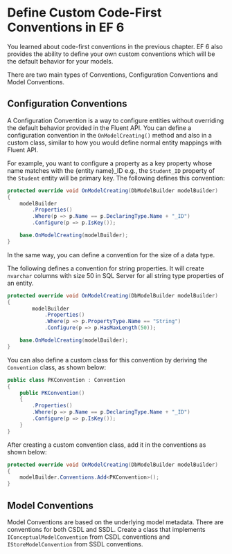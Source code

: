 # Define Custom Code-First Conventions in EF 6
You learned about code-first conventions in the previous chapter. EF 6 also provides the ability to define your own custom conventions which will be the default behavior for your models.

There are two main types of Conventions, Configuration Conventions and Model Conventions.

## Configuration Conventions
A Configuration Convention is a way to configure entities without overriding the default behavior provided in the Fluent API. You can define a configuration convention in the `OnModelCreating()` method and also in a custom class, similar to how you would define normal entity mappings with Fluent API.

For example, you want to configure a property as a key property whose name matches with the {entity name}_ID e.g., the `Student_ID` property of the `Student` entity will be primary key. The following defines this convention:

```cs
protected override void OnModelCreating(DbModelBuilder modelBuilder)
{
    modelBuilder
        .Properties()
        .Where(p => p.Name == p.DeclaringType.Name + "_ID")
        .Configure(p => p.IsKey());

    base.OnModelCreating(modelBuilder);
}
```
In the same way, you can define a convention for the size of a data type.

The following defines a convention for string properties. It will create `nvarchar` columns with size 50 in SQL Server for all string type properties of an entity.

```cs
protected override void OnModelCreating(DbModelBuilder modelBuilder)
{
        modelBuilder
            .Properties()
            .Where(p => p.PropertyType.Name == "String")
            .Configure(p => p.HasMaxLength(50));

    base.OnModelCreating(modelBuilder);
}
```

You can also define a custom class for this convention by deriving the `Convention` class, as shown below:

```cs
public class PKConvention : Convention
{
    public PKConvention()
    {
        .Properties()
        .Where(p => p.Name == p.DeclaringType.Name + "_ID")
        .Configure(p => p.IsKey());
    }
}
```
After creating a custom convention class, add it in the conventions as shown below:

```cs
protected override void OnModelCreating(DbModelBuilder modelBuilder)
{
    modelBuilder.Conventions.Add<PKConvention>();
}
```

## Model Conventions
Model Conventions are based on the underlying model metadata. There are conventions for both CSDL and SSDL. Create a class that implements `IConceptualModelConvention` from CSDL conventions and `IStoreModelConvention` from SSDL conventions.